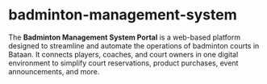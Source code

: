 # badminton-management-system
The **Badminton Management System Portal** is a web-based platform designed to streamline and automate the operations of badminton courts in Bataan. It connects players, coaches, and court owners in one digital environment to simplify court reservations, product purchases, event announcements, and more.
